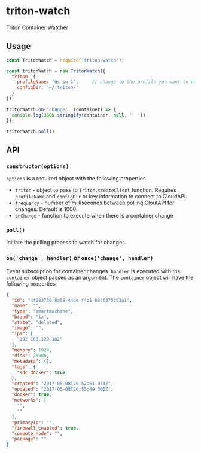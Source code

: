 # triton-watch
Triton Container Watcher


## Usage

```javascript
const TritonWatch = require('triton-watch');

const tritonWatch = new TritonWatch({
  triton: {
    profileName: 'us-sw-1',     // change to the profile you want to use
    configDir: '~/.triton/'
  }
});

tritonWatch.on('change', (container) => {
  console.log(JSON.stringify(container, null, '  '));
});

tritonWatch.poll();
```

## API

### `constructor(options)`

`options` is a required object with the following properties

- `triton` - object to pass to `Triton.createClient` function. Requires `profileName` and `configDir` or key information to connect to CloudAPI.
- `frequency` - number of milliseconds between polling CloutAPI for changes. Default is 1000.
- `onChange` - function to execute when there is a container change


### `poll()`

Initiate the polling process to watch for changes.

### `on('change', handler)` or `once('change', handler)`

Event subscription for container changes. `handler` is executed with the `container` object passed as an argument. The `container` object will have the following properties

```json
{
  "id": "4f083730-8a58-44de-f4b1-b84f375c53a1",
  "name": "",
  "type": "smartmachine",
  "brand": "lx",
  "state": "deleted",
  "image": "",
  "ips": [
    "192.168.129.182"
  ],
  "memory": 1024,
  "disk": 25600,
  "metadata": {},
  "tags": {
    "sdc_docker": true
  },
  "created": "2017-05-08T20:52:51.073Z",
  "updated": "2017-05-08T20:53:49.000Z",
  "docker": true,
  "networks": [
    "",
    ""
  ],
  "primaryIp": "",
  "firewall_enabled": true,
  "compute_node": "",
  "package": ""
}
```
